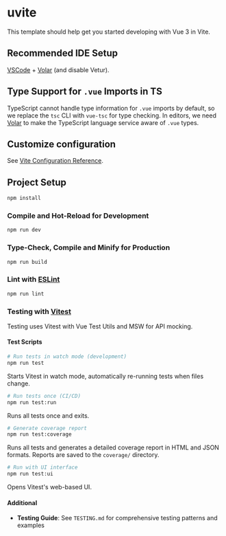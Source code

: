 # uvite

This template should help get you started developing with Vue 3 in Vite.

## Recommended IDE Setup

[VSCode](https://code.visualstudio.com/) + [Volar](https://marketplace.visualstudio.com/items?itemName=Vue.volar) (and disable Vetur).

## Type Support for `.vue` Imports in TS

TypeScript cannot handle type information for `.vue` imports by default, so we replace the `tsc` CLI with `vue-tsc` for type checking. In editors, we need [Volar](https://marketplace.visualstudio.com/items?itemName=Vue.volar) to make the TypeScript language service aware of `.vue` types.

## Customize configuration

See [Vite Configuration Reference](https://vitejs.dev/config/).

## Project Setup

```sh
npm install
```

### Compile and Hot-Reload for Development

```sh
npm run dev
```

### Type-Check, Compile and Minify for Production

```sh
npm run build
```

### Lint with [ESLint](https://eslint.org/)

```sh
npm run lint
```

### Testing with [Vitest](https://vitest.dev/)

Testing uses Vitest with Vue Test Utils and MSW for API mocking.

#### Test Scripts

```sh
# Run tests in watch mode (development)
npm run test
```
Starts Vitest in watch mode, automatically re-running tests when files change.

```sh
# Run tests once (CI/CD)
npm run test:run
```
Runs all tests once and exits.

```sh
# Generate coverage report
npm run test:coverage
```
Runs all tests and generates a detailed coverage report in HTML and JSON formats. Reports are saved to the `coverage/` directory.

```sh
# Run with UI interface
npm run test:ui
```
Opens Vitest's web-based UI.

#### Additional

- **Testing Guide**: See `TESTING.md` for comprehensive testing patterns and examples
